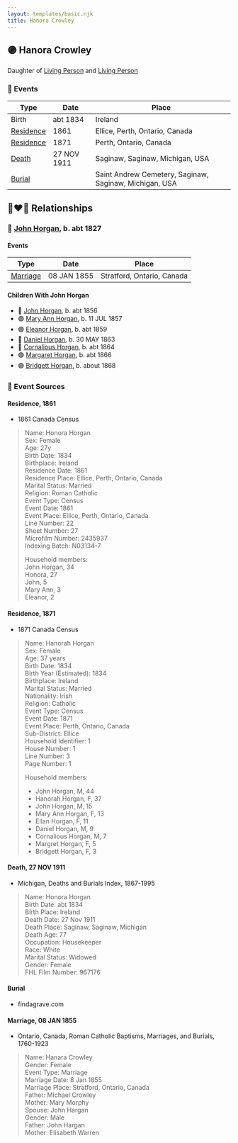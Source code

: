 ```yaml
---
layout: templates/basic.njk
title: Hanora Crowley
---
```

## 🟣 Hanora Crowley

Daughter of [Living Person](/people/5/58336236) and [Living Person](/people/6/62618528)

### 📆 Events

Type | Date | Place
------ | ------ | ------
Birth | abt 1834 | Ireland
[Residence](#event-e5a97fc7-0a71-417e-9930-1d4d1ac61b78) | 1861 | Ellice, Perth, Ontario, Canada
[Residence](#event-3ab42461-ba4d-476d-83a4-f886346321a2) | 1871 | Perth, Ontario, Canada
[Death](#event-8c3f5736-70a1-431b-818a-e00deb8bab29) | 27 NOV 1911 | Saginaw, Saginaw, Michigan, USA
[Burial](#event-43c4395e-04aa-42b4-a9a8-c9c079390033) |  | Saint Andrew Cemetery, Saginaw, Saginaw, Michigan, USA

## 👩‍❤️‍👨 Relationships

### 🔵 [John Horgan](/people/5/54161773), b. abt 1827

#### Events

Type | Date | Place
------ | ------ | ------
[Marriage](#event-7dd9c14c-cfef-4b0e-a062-44fcc23bb725) | 08 JAN 1855 | Stratford, Ontario, Canada
#### Children With John Horgan
* 🔵 [John Horgan](/people/1/12278671), b. abt 1856
* 🟣 [Mary Ann Horgan](/people/9/90749846), b. 11 JUL 1857
* 🟣 [Eleanor Horgan](/people/3/34125056), b. abt 1859
* 🔵 [Daniel Horgan](/people/1/15488992), b. 30 MAY 1863
* 🔵 [Cornalious Horgan](/people/8/8594961), b. abt 1864
* 🟣 [Margaret Horgan](/people/7/77180611), b. abt 1866
* 🟣 [Bridgett Horgan](/people/3/30208492), b. about 1868
### 📰 Event Sources

#### <a id="event-e5a97fc7-0a71-417e-9930-1d4d1ac61b78"></a> Residence, 1861
* 1861 Canada Census
>   
  > Name: Honora Horgan  
  > Sex: Female  
  > Age: 27y  
  > Birth Date: 1834  
  > Birthplace: Ireland  
  > Residence Date: 1861  
  > Residence Place: Ellice, Perth, Ontario, Canada  
  > Marital Status: Married  
  > Religion: Roman Catholic  
  > Event Type: Census  
  > Event Date: 1861  
  > Event Place: Ellice, Perth, Ontario, Canada  
  > Line Number: 22  
  > Sheet Number: 27  
  > Microfilm Number: 2435937  
  > Indexing Batch: N03134-7  
  >   
  > Household members:  
  > John Horgan, 34  
  > Honora, 27  
  > John, 5  
  > Mary Ann, 3  
  > Eleanor, 2  
  >

#### <a id="event-3ab42461-ba4d-476d-83a4-f886346321a2"></a> Residence, 1871
* 1871 Canada Census
>   
  > Name: Hanorah Horgan  
  > Sex: Female  
  > Age: 37 years  
  > Birth Date: 1834  
  > Birth Year (Estimated): 1834  
  > Birthplace: Ireland  
  > Marital Status: Married  
  > Nationality: Irish  
  > Religion: Catholic  
  > Event Type: Census  
  > Event Date: 1871  
  > Event Place: Perth, Ontario, Canada  
  > Sub-District: Ellice  
  > Household Identifier: 1  
  > House Number: 1  
  > Line Number: 3  
  > Page Number: 1  
  >   
  > Household members:  
  > - John Horgan, M, 44  
  > - Hanorah Horgan, F, 37  
  > - John Horgan, M, 15  
  > - Mary Ann Horgan, F, 13  
  > - Ellan Horgan, F, 11  
  > - Daniel Horgan, M, 9  
  > - Cornalious Horgan, M, 7  
  > - Margret Horgan, F, 5  
  > - Bridgett Horgan, F, 3  
  >

#### <a id="event-8c3f5736-70a1-431b-818a-e00deb8bab29"></a> Death, 27 NOV 1911
* Michigan, Deaths and Burials Index, 1867-1995
>   
  > Name: Honora Horgan  
  > Birth Date: abt 1834  
  > Birth Place: Ireland  
  > Death Date: 27 Nov 1911  
  > Death Place: Saginaw, Saginaw, Michigan  
  > Death Age: 77  
  > Occupation: Housekeeper  
  > Race: White  
  > Marital Status: Widowed  
  > Gender: Female  
  > FHL Film Number: 967176

#### <a id="event-43c4395e-04aa-42b4-a9a8-c9c079390033"></a> Burial
* findagrave.com

#### <a id="event-7dd9c14c-cfef-4b0e-a062-44fcc23bb725"></a> Marriage, 08 JAN 1855
* Ontario, Canada, Roman Catholic Baptisms, Marriages, and Burials, 1760-1923
>   
  > Name: Hanara Crowley  
  > Gender: Female  
  > Event Type: Marriage  
  > Marriage Date: 8 Jan 1855  
  > Marriage Place: Stratford, Ontario, Canada  
  > Father: Michael Crowley  
  > Mother: Mary Morphy  
  > Spouse: John Hargan  
  > Gender: Male  
  > Father: John Hargan  
  > Mother: Elisabeth Warren